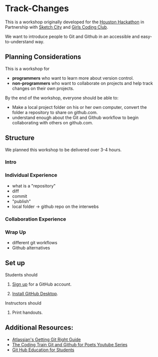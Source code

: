 # Track-Changes

This is a workshop originally developed for the [Houston Hackathon](http://houstonhackathon.com/) in Partnership with [Sketch City](http://sketchcity.org/) and [Girls Coding Club](https://www.meetup.com/Girls-Coding-Club/).

We want to introduce people to Git and Github in an accessible and easy-to-understand way.
## Planning Considerations

This is a workshop for

- **programmers** who want to learn more about version control.
- **non-programmers** who want to collaborate on projects and help track changes on their own projects.

By the end of the workshop, everyone should be able to:

- Make a local project folder on his or her own computer, convert the folder a repository to share on github.com.
- understand enough about the Git and Github workflow to begin collaborating     with others on github.com.

## Structure

We planned this workshop to be delivered over 3-4 hours.

### Intro

### Individual Experience

- what is a "repository"
- diff
- commit
- "publish"
- local folder -> github repo on the interwebs

### Collaboration Experience

### Wrap Up

- different git workflows
- Github alternatives



## Set up

Students should

1. [Sign up](https://github.com/join) for a GitHub account.

2. [Install GitHub Desktop](https://help.github.com/desktop/guides/getting-started-with-github-desktop/installing-github-desktop/).


Instructors should

1. Print handouts.

## Additional Resources:


- [Atlassian's Getting Git Right Guide](https://www.atlassian.com/git)
- [The Coding Train Git and Github for Poets Youtube Series](https://www.youtube.com/watch?v=BCQHnlnPusY&list=PLRqwX-V7Uu6ZF9C0YMKuns9sLDzK6zoiV)
- [Git Hub Education for Students](https://education.github.com/)
